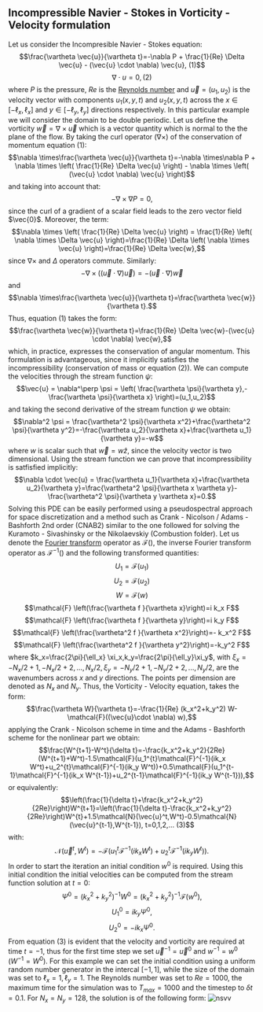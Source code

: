 ## Incompressible Navier - Stokes in Vorticity - Velocity formulation
Let us consider the Incompresible Navier - Stokes equation:
$$\frac{\vartheta \vec{u}}{\vartheta t}=-\nabla P + \frac{1}{Re} \Delta \vec{u} - (\vec{u} \cdot \nabla)  \vec{u},  (1)$$
$$\nabla \cdot u = 0,  (2)$$
where $P$ is the pressure, $Re$ is the [Reynolds number](https://en.wikipedia.org/wiki/Reynolds_number) and $\vec{u} = (u_1,u_2)$ is the velocity vector with components $u_1(x,y,t)$ and $u_2(x,y,t)$ across the $x\in[-\ell_x,\ell_x]$ and $y\in[-\ell_y,\ell_y]$ directions respectively. In this particular example we will consider the domain to be double periodic.
Let us define the vorticity $\vec{w}=\nabla \times \vec{u}$ which is a vector quantity which is normal to the the plane of the flow. By taking the curl operator $(\nabla \times )$ of the conservation of momentum equation (1):
$$\nabla \times\frac{\vartheta \vec{u}}{\vartheta t}=-\nabla \times\nabla P + \nabla \times \left( \frac{1}{Re} \Delta \vec{u} \right) - \nabla \times \left( (\vec{u} \cdot \nabla)  \vec{u} \right)$$
and taking into account that:
$$-\nabla \times\nabla P = 0,$$
since the curl of a gradient of a scalar field leads to the zero vector field $\vec{0}$. Moreover, the term:
$$\nabla \times \left( \frac{1}{Re} \Delta \vec{u} \right) = \frac{1}{Re} \left( \nabla \times \Delta \vec{u} \right)=\frac{1}{Re} \Delta \left( \nabla \times \vec{u} \right)=\frac{1}{Re} \Delta \vec{w},$$
since $\nabla \times$ and $\Delta$ operators commute. Similarly:
$$- \nabla \times \left( (\vec{u} \cdot \nabla)  \vec{u} \right)= -(\vec{u} \cdot \nabla) \vec{w}$$
and
$$\nabla \times\frac{\vartheta \vec{u}}{\vartheta t}=\frac{\vartheta \vec{w}}{\vartheta t}.$$
Thus, equation (1) takes the form:
$$\frac{\vartheta \vec{w}}{\vartheta t}=\frac{1}{Re} \Delta \vec{w}-(\vec{u} \cdot \nabla) \vec{w},$$
which, in practice, expresses the conservation of angular momentum. This formulation is advantageous, since it implicitly satisfies the incompressibility (conservation of mass or equation (2)). We can compute the velocities through the stream function $\psi$:
$$\vec{u} = \nabla^\perp \psi = \left( \frac{\vartheta \psi}{\vartheta y},-\frac{\vartheta \psi}{\vartheta x} \right)=(u_1,u_2)$$
and taking the second derivative of the stream function $\psi$ we obtain:
$$\nabla^2 \psi = \frac{\vartheta^2 \psi}{\vartheta x^2}+\frac{\vartheta^2 \psi}{\vartheta y^2}=-\frac{\vartheta u_2}{\vartheta x}+\frac{\vartheta u_1}{\vartheta y}=-w$$
where $w$ is scalar such that $\vec{w} = w\hat{z}$, since the velocity vector is two dimensional. Using the stream function we can prove that incompressibility is satfisfied implicitly:
$$\nabla \cdot \vec{u} = \frac{\vartheta u_1}{\vartheta x}+\frac{\vartheta u_2}{\vartheta y}=\frac{\vartheta^2 \psi}{\vartheta x \vartheta y}-\frac{\vartheta^2 \psi}{\vartheta y \vartheta x}=0.$$
Solving this PDE can be easily performed using a pseudospectral approach for space discretization and a method such as Crank - Nicolson / Adams - Bashforth 2nd order (CNAB2) similar to the one followed for solving the Kuramoto - Sivashinsky or the Nikolaevskiy (Combustion folder). Let us denote the [Fourier transform](https://en.wikipedia.org/wiki/Fourier_transform) operator as $\mathcal{F}( )$, the inverse Fourier transform operator as $\mathcal{F}^{-1}( )$ and the following transformed quantities:
$$U_1 = \mathcal{F}(u_1)$$
$$U_2 = \mathcal{F}(u_2)$$
$$W = \mathcal{F}(w)$$
$$\mathcal{F} \left(\frac{\vartheta f }{\vartheta x}\right)=i k_x F$$
$$\mathcal{F} \left(\frac{\vartheta f }{\vartheta y}\right)=i k_y F$$
$$\mathcal{F} \left(\frac{\vartheta^2 f }{\vartheta x^2}\right)=- k_x^2 F$$
$$\mathcal{F} \left(\frac{\vartheta^2 f }{\vartheta y^2}\right)=-k_y^2 F$$
where $k_x=\frac{2\pi}{\ell_x} \xi_x,k_y=\frac{2\pi}{\ell_y}\xi_y$, with $\xi_x = -N_x/2+1,-N_x/2+2,...,N_x/2,\xi_y = -N_y/2+1,-N_y/2+2,...,N_y/2$, are the wavenumbers across $x$ and $y$ directions. The points per dimension are denoted as $N_x$ and $N_y$. Thus, the Vorticity - Velocity equation, takes the form:
$$\frac{\vartheta W}{\vartheta t}=-\frac{1}{Re} (k_x^2+k_y^2) W-\mathcal{F}((\vec{u}\cdot \nabla) w),$$
applying the Crank - Nicolson scheme in time and the Adams - Bashforth scheme for the nonlinear part we obtain:
$$\frac{W^{t+1}-W^t}{\delta t}=-\frac{k_x^2+k_y^2}{2Re}(W^{t+1}+W^t)-1.5\mathcal{F}(u_1^{t}\mathcal{F}^{-1}(ik_x W^t)+u_2^{t}\mathcal{F}^{-1}(ik_y W^t))+0.5\mathcal{F}(u_1^{t-1}\mathcal{F}^{-1}(ik_x W^{t-1})+u_2^{t-1}\mathcal{F}^{-1}(ik_y W^{t-1})),$$
or equivalently:
$$\left(\frac{1}{\delta t}+\frac{k_x^2+k_y^2}{2Re}\right)W^{t+1}=\left(\frac{1}{\delta t}-\frac{k_x^2+k_y^2}{2Re}\right)W^{t}+1.5\mathcal{N}(\vec{u}^t,W^t)-0.5\mathcal{N}(\vec{u}^{t-1},W^{t-1}), t=0,1,2,...   (3)$$
with:
$$\mathcal{N}(\vec{u}^t,W^t)=-\mathcal{F}(u_1^{t}\mathcal{F}^{-1}(ik_x W^t)+u_2^{t}\mathcal{F}^{-1}(ik_y W^t)).$$
In order to start the iteration an initial condition $w^0$ is required. Using this initial condition the initial velocities can be computed from the stream function solution at $t=0$:
$$\Psi^0 = (k_x^2+k_y^2)^{-1} W^0=(k_x^2+k_y^2)^{-1} \mathcal{F}(w^0),$$
$$U_1^0 = i k_y \Psi^0,$$
$$U_2^0 = -i k_x \Psi^0.$$
From equation (3) is evident that the velocity and vorticity are required at time $t=-1$, thus for the first time step we set $\vec{u}^{-1}=\vec{u}^0$ and $w^{-1}=w^{0}$ $(W^{-1}=W^{0})$. For this example we can set the initial condition using a uniform random number generator in the intercal $[-1,1]$, while the size of the domain was set to $\ell_x=1,\ell_y=1$. The Reynolds number was set to $Re=1000$, the maximum time for the simulation was to $T_{max}=1000$ and the timestep to $\delta t = 0.1$. For $N_x=N_y=128$, the solution is of the following form:
![nsvv](https://github.com/cfilelispapadopoulos/Tiny-Examples-of-Computational-Physics/assets/137081674/72edff28-f584-4aef-b515-3cdd4558d742)
